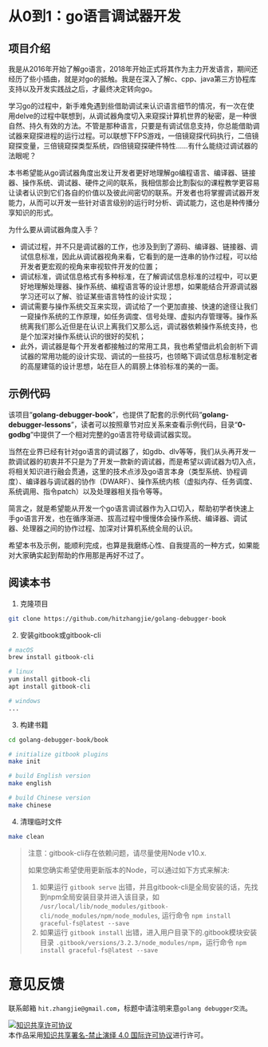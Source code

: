 # 从0到1：go语言调试器开发

## 项目介绍

我是从2016年开始了解go语言，2018年开始正式将其作为主力开发语言，期间还经历了些小插曲，就是对go的抵触。我是在深入了解c、cpp、java第三方协程库支持以及开发实践战之后，才最终决定转向go。

学习go的过程中，新手难免遇到些借助调试来认识语言细节的情况，有一次在使用delve的过程中联想到，从调试器角度切入来窥探计算机世界的秘密，是一种很自然、持久有效的方法。不管是那种语言，只要是有调试信息支持，你总能借助调试器来窥探进程的运行过程。可以联想下FPS游戏，一倍镜窥探代码执行，二倍镜窥探变量，三倍镜窥探类型系统，四倍镜窥探硬件特性……有什么能绕过调试器的法眼呢？

本书希望能从go调试器角度出发让开发者更好地理解go编程语言、编译器、链接器、操作系统、调试器、硬件之间的联系，我相信那会比割裂似的课程教学更容易让读者认识到它们各自的价值以及彼此间密切的联系。开发者也将掌握调试器开发能力，从而可以开发一些针对语言级别的运行时分析、调试能力，这也是种传播分享知识的形式。

为什么要从调试器角度入手？

- 调试过程，并不只是调试器的工作，也涉及到到了源码、编译器、链接器、调试信息标准，因此从调试器视角来看，它看到的是一连串的协作过程，可以给开发者更宏观的视角来审视软件开发的位置；
- 调试标准，调试信息格式有多种标准，在了解调试信息标准的过程中，可以更好地理解处理器、操作系统、编程语言等的设计思想，如果能结合开源调试器学习还可以了解、验证某些语言特性的设计实现；
- 调试需要与操作系统交互来实现，调试给了一个更加直接、快速的途径让我们一窥操作系统的工作原理，如任务调度、信号处理、虚拟内存管理等。操作系统离我们那么近但是在认识上离我们又那么远，调试器依赖操作系统支持，也是个加深对操作系统认识的很好的契机；
- 此外，调试器是每个开发者都接触过的常用工具，我也希望借此机会剖析下调试器的常用功能的设计实现、调试的一些技巧，也领略下调试信息标准制定者的高屋建瓴的设计思想，站在巨人的肩膀上体验标准的美的一面。

## 示例代码

该项目“**golang-debugger-book**”，也提供了配套的示例代码“**golang-debugger-lessons**”，读者可以按照章节对应关系来查看示例代码，目录“**0-godbg**”中提供了一个相对完整的go语言符号级调试器实现。

当然在业界已经有针对go语言的调试器了，如gdb、dlv等等，我们从头再开发一款调试器的初衷并不只是为了开发一款新的调试器，而是希望以调试器为切入点，将相关知识进行融会贯通，这里的技术点涉及go语言本身（类型系统、协程调度）、编译器与调试器的协作（DWARF）、操作系统内核（虚拟内存、任务调度、系统调用、指令patch）以及处理器相关指令等等。

简言之，就是希望能从开发一个go语言调试器作为入口切入，帮助初学者快速上手go语言开发，也在循序渐进、拔高过程中慢慢体会操作系统、编译器、调试器、处理器之间的协作过程、加深对计算机系统全局的认识。

希望本书及示例，能顺利完成，也算是我磨练心性、自我提高的一种方式，如果能对大家确实起到帮助的作用那是再好不过了。

## 阅读本书

1. 克隆项目
```bash
git clone https://github.com/hitzhangjie/golang-debugger-book
```

2. 安装gitbook或gitbook-cli
```bash
# macOS
brew install gitbook-cli

# linux
yum install gitbook-cli
apt install gitbook-cli

# windows
...
```

3. 构建书籍
```bash
cd golang-debugger-book/book

# initialize gitbook plugins
make init 

# build English version
make english

# build Chinese version
make chinese

```

4. 清理临时文件
```bash
make clean
```

> 注意：gitbook-cli存在依赖问题，请尽量使用Node v10.x.
>
> 如果您确实希望使用更新版本的Node，可以通过如下方式来解决:
>
> 1. 如果运行 `gitbook serve` 出错，并且gitbook-cli是全局安装的话，先找到npm全局安装目录并进入该目录，如 `/usr/local/lib/node_modules/gitbook-cli/node_modules/npm/node_modules`, 运行命令 `npm install graceful-fs@latest --save`
> 2. 如果运行 `gitbook install` 出错，进入用户目录下的.gitbook模块安装目录 `.gitbook/versions/3.2.3/node_modules/npm`，运行命令 `npm install graceful-fs@latest --save`

# 意见反馈

联系邮箱 `hit.zhangjie@gmail.com`，标题中请注明来意`golang debugger交流`。

<a rel="license" href="http://creativecommons.org/licenses/by-nd/4.0/deed.zh"><img alt="知识共享许可协议" style="border-width:0" src="https://i.creativecommons.org/l/by-nd/4.0/88x31.png" /></a><br />本作品采用<a rel="license" href="http://creativecommons.org/licenses/by-nd/4.0/deed.zh">知识共享署名-禁止演绎 4.0 国际许可协议</a>进行许可。

